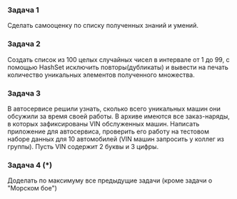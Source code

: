 ### Задача 1
Cделать самооценку по списку полученных знаний и умений.

### Задача 2
Создать список из 100 целых случайных чисел в интервале от 1 до 99, 
с помощью HashSet исключить повторы(дубликаты) и вывести на печать количество уникальных элементов
полученного множества.

### Задача 3
В автосервисе решили узнать, сколько всего уникальных машин они обсужили за время своей работы.
В архиве имеются все заказ-наряды, в которых зафиксированы VIN обслуженных машин.
Написать приложение для автосервиса, проверить его работу на тестовом наборе данных 
для 10 автомобилей (VIN машин запросить у коллег из группы).
Пусть VIN содержит 2 буквы и 3 цифры. 

### Задача 4 (*)
Доделать по максимуму все предыдущие задачи (кроме задачи о "Морском бое")

